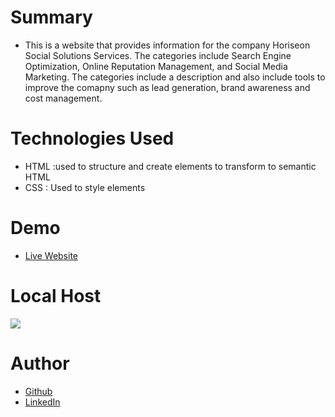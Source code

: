 # Summary
* This is a website that provides information for the company Horiseon Social Solutions Services. The categories include Search Engine Optimization, Online Reputation Management, and Social Media Marketing. The categories include a description and also include tools to improve the comapny such as lead generation, brand awareness and cost management.

# Technologies Used
* HTML :used to structure and create elements to transform to semantic HTML 
* CSS : Used to style elements 

# Demo
* [Live Website](https://cbernadotte.github.io/Code-Refractor/)

# Local Host
![](https://github.com/cbernadotte/Code-Refractor/blob/main/website.gif)

# Author
* [Github](https://github.com/cbernadotte)
* [LinkedIn](www.linkedin.com/in/claudine-bernadotte-614b38152)
